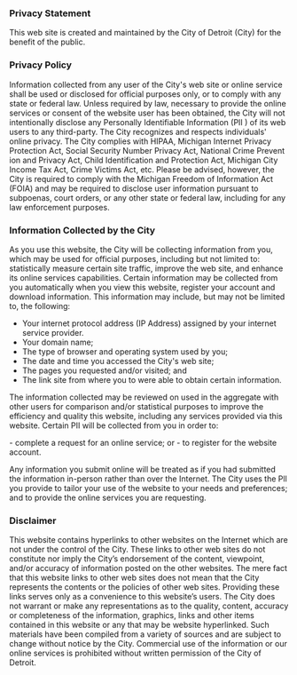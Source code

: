<style>
    .alpha-list ul{
        list-style: lower-alpha;
    }
</style>

### Privacy Statement

This web site is created and maintained by the City of Detroit (City) for the benefit of the public.

### Privacy Policy

Information collected from any user of the City's web site or online service shall be used or disclosed for official purposes only, or to comply with any state or federal law. Unless required by law, necessary to provide the online services or consent of the website user has been obtained, the City will not intentionally disclose any Personally Identifiable Information (PII ) of its web users to any third-party.
The City recognizes and respects individuals' online privacy. The City complies with HIPAA, Michigan Internet Privacy Protection Act, Social Security Number Privacy Act, National Crime Prevent ion and Privacy Act, Child Identification and Protection Act, Michigan City Income Tax Act, Crime Victims Act, etc. Please be advised, however, the City is required to comply with the Michigan Freedom of Information Act (FOIA) and may be required to disclose user information pursuant to subpoenas, court orders, or any other state or federal law, including for any law enforcement purposes.

### Information Collected by the City

As you use this website, the City will be collecting information from you, which may be used for official purposes, including but not limited to: statistically measure certain site traffic, improve the web site, and enhance its online services capabilities. Certain information may be collected from you automatically when you view this website, register your account and download information. This information may include, but may not be limited to, the following:

- Your internet protocol address (IP Address) assigned by your internet service provider.
- Your domain name;
- The type of browser and operating system used by you;
- The date and time you accessed the City's web site;
- The pages you requested and/or visited; and
- The link site from where you to were able to obtain certain information.

The information collected may be reviewed on used in the aggregate with other users for comparison and/or statistical purposes to improve the efficiency and quality this website, including any services provided via this website.
Certain PII will be collected from you in order to:

<div class ="alpha-list">
- complete a request for an online service; or
- to register for the website account.
</div>

Any information you submit online will be treated as if you had submitted the information in-person rather than over the Internet. The City uses the Pll you provide to tailor your use of the website to your needs and preferences; and to provide the online services you are requesting.

### Disclaimer

This website contains hyperlinks to other websites on the Internet which are not under the control of the City. These links to other web sites do not constitute nor imply the City’s endorsement of the content, viewpoint, and/or accuracy of information posted on the other websites. The mere fact that this website links to other web sites does not mean that the City represents the contents or the policies of other web sites. Providing these links serves only as a convenience to this website’s users.
The City does not warrant or make any representations as to the quality, content, accuracy or completeness of the information, graphics, links and other items contained in this website or any that may be website hyperlinked. Such materials have been compiled from a variety of sources and are subject to change without notice by the City. Commercial use of the information or our online services is prohibited without written permission of the City of Detroit.
